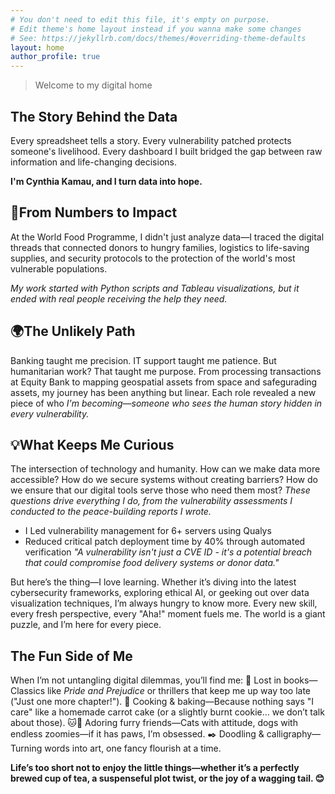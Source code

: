 ```yaml
---
# You don't need to edit this file, it's empty on purpose.
# Edit theme's home layout instead if you wanna make some changes
# See: https://jekyllrb.com/docs/themes/#overriding-theme-defaults
layout: home
author_profile: true
---
```


> Welcome to my digital home

## The Story Behind the Data
Every spreadsheet tells a story. Every vulnerability patched protects someone's livelihood. Every dashboard I built bridged the gap between raw information and life-changing decisions.

**I'm Cynthia Kamau, and I turn data into hope.**

## 🎯From Numbers to Impact
At the World Food Programme, I didn't just analyze data—I traced the digital threads that connected donors to hungry families, logistics to life-saving supplies, and security protocols to the protection of the world's most vulnerable populations.

*My work started with Python scripts and Tableau visualizations, but it ended with real people receiving the help they need.*

## 🌍The Unlikely Path
Banking taught me precision. IT support taught me patience. But humanitarian work? That taught me purpose.
From processing transactions at Equity Bank to mapping geospatial assets from space and safegurading assets, my journey has been anything but linear. Each role revealed a new piece of who *I'm becoming—someone who sees the human story hidden in every vulnerability.*

## 💡What Keeps Me Curious
The intersection of technology and humanity. How can we make data more accessible? How do we secure systems without creating barriers? How do we ensure that our digital tools serve those who need them most?
*These questions drive everything I do, from the vulnerability assessments I conducted to the peace-building reports I wrote.*
- I Led vulnerability management for 6+ servers using Qualys
- Reduced critical patch deployment time by 40% through automated verification
*"A vulnerability isn't just a CVE ID - it's a potential breach that could compromise food delivery systems or donor data."*

But here’s the thing—I love learning. Whether it’s diving into the latest cybersecurity frameworks, exploring ethical AI, or geeking out over data visualization techniques, I’m always hungry to know more. Every new skill, every fresh perspective, every "Aha!" moment fuels me. The world is a giant puzzle, and I’m here for every piece.

## The Fun Side of Me
When I’m not untangling digital dilemmas, you’ll find me:
📖 Lost in books—Classics like *Pride and Prejudice* or thrillers that keep me up way too late ("Just one more chapter!").
🍳 Cooking & baking—Because nothing says "I care" like a homemade carrot cake (or a slightly burnt cookie… we don’t talk about those).
🐱🐶 Adoring furry friends—Cats with attitude, dogs with endless zoomies—if it has paws, I’m obsessed.
✒️ Doodling & calligraphy—Turning words into art, one fancy flourish at a time.

**Life’s too short not to enjoy the little things—whether it’s a perfectly brewed cup of tea, a suspenseful plot twist, or the joy of a wagging tail. 😊**
